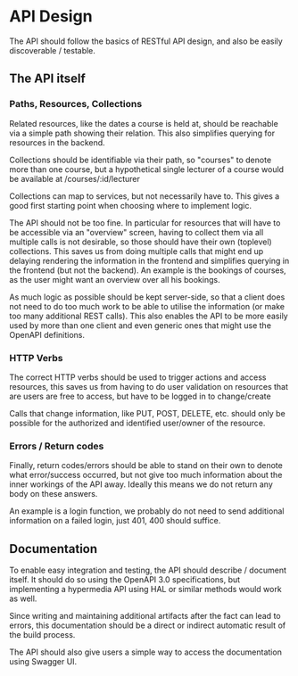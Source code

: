 # API Design
The API should follow the basics of RESTful API design, and also be easily discoverable / testable.

## The API itself
### Paths, Resources, Collections
Related resources, like the dates a course is held at, should be reachable via a simple path showing their relation.
This also simplifies querying for resources in the backend.

Collections should be identifiable via their path, so "courses" to denote more than one course,
but a hypothetical single lecturer of a course would be available at /courses/:id/lecturer

Collections can map to services, but not necessarily have to. This gives a good first starting point when choosing where to implement logic.

The API should not be too fine. In particular for resources that will have to be accessible via an "overview" screen, 
having to collect them via all multiple calls is not desirable, so those should have their own (toplevel) collections. 
This saves us from doing multiple calls that might end up delaying rendering the information in the frontend and 
simplifies querying in the frontend (but not the backend).
An example is the bookings of courses, as the user might want an overview over all his bookings.

As much logic as possible should be kept server-side, so that a client does not need to do too 
much work to be able to utilise the information (or make too many additional REST calls).
This also enables the API to be more easily used by more than one client and even generic ones that might use the OpenAPI definitions.

### HTTP Verbs
The correct HTTP verbs should be used to trigger actions and access resources, this saves us from having to do user validation on resources that are users are free to access, but have to be logged in to change/create

Calls that change information, like PUT, POST, DELETE, etc. should only be possible for the authorized and identified user/owner of the resource.

### Errors / Return codes
Finally, return codes/errors should be able to stand on their own to denote what error/success occurred,
but not give too much information about the inner workings of the API away.
Ideally this means we do not return any body on these answers.

An example is a login function, we probably do not need to send additional information on a failed login, just 401, 400 should suffice.

## Documentation
To enable easy integration and testing, the API should describe / document itself. 
It should do so using the OpenAPI 3.0 specifications, but implementing a hypermedia API using HAL or similar methods would work as well.

Since writing and maintaining additional artifacts after the fact can lead to errors, this documentation should be a direct or indirect automatic result of the build process. 

The API should also give users a simple way to access the documentation using Swagger UI.
